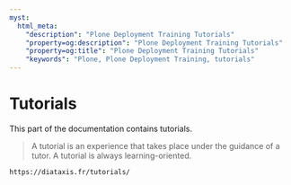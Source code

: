 ```yaml
---
myst:
  html_meta:
    "description": "Plone Deployment Training Tutorials"
    "property=og:description": "Plone Deployment Training Tutorials"
    "property=og:title": "Plone Deployment Training Tutorials"
    "keywords": "Plone, Plone Deployment Training, tutorials"
---
```


# Tutorials

This part of the documentation contains tutorials.

> A tutorial is an experience that takes place under the guidance of a tutor.
> A tutorial is always learning-oriented.

```{seealso}
https://diataxis.fr/tutorials/
```
